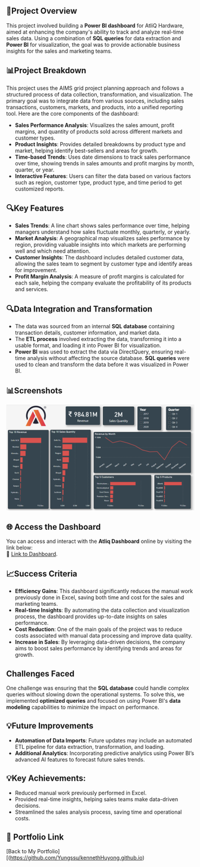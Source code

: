 ## 🧠Project Overview
This project involved building a **Power BI dashboard** for AtliQ Hardware, aimed at enhancing the company's ability to track and analyze real-time sales data. Using a combination of **SQL queries** for data extraction and **Power BI** for visualization, the goal was to provide actionable business insights for the sales and marketing teams.

## 📊Project Breakdown
This project uses the AIMS grid project planning approach and follows a structured process of data collection, transformation, and visualization. The primary goal was to integrate data from various sources, including sales transactions, customers, markets, and products, into a unified reporting tool. Here are the core components of the dashboard:

- **Sales Performance Analysis**: Visualizes the sales amount, profit margins, and quantity of products sold across different markets and customer types.
- **Product Insights**: Provides detailed breakdowns by product type and market, helping identify best-sellers and areas for growth.
- **Time-based Trends**: Uses date dimensions to track sales performance over time, showing trends in sales amounts and profit margins by month, quarter, or year.
- **Interactive Features**: Users can filter the data based on various factors such as region, customer type, product type, and time period to get customized reports.

## 🔍Key Features
- **Sales Trends**: A line chart shows sales performance over time, helping managers understand how sales fluctuate monthly, quarterly, or yearly.
- **Market Analysis**: A geographical map visualizes sales performance by region, providing valuable insights into which markets are performing well and which need attention.
- **Customer Insights**: The dashboard includes detailed customer data, allowing the sales team to segment by customer type and identify areas for improvement.
- **Profit Margin Analysis**: A measure of profit margins is calculated for each sale, helping the company evaluate the profitability of its products and services.

## 🔍Data Integration and Transformation
- The data was sourced from an internal **SQL database** containing transaction details, customer information, and market data. 
- The **ETL process** involved extracting the data, transforming it into a usable format, and loading it into Power BI for visualization.
- **Power BI** was used to extract the data via DirectQuery, ensuring real-time analysis without affecting the source database. **SQL queries** were used to clean and transform the data before it was visualized in Power BI.

## 📊Screenshots
![Dashboard Screenshot](https://github.com/Yungssu/PowerBIDashboard/blob/main/AtliqDashboard/AtliqDashboard.png)

## 🌐 Access the Dashboard
You can access and interact with the **Atliq Dashboard** online by visiting the link below:  
🔗 [Link to Dashboard](https://app.powerbi.com/groups/me/reports/b0aebfdc-ad69-4a70-913d-4d09d69085d2/f49adec510c5b8edacdb?experience=power-bi).


## 📈Success Criteria
- **Efficiency Gains**: This dashboard significantly reduces the manual work previously done in Excel, saving both time and cost for the sales and marketing teams.
- **Real-time Insights**: By automating the data collection and visualization process, the dashboard provides up-to-date insights on sales performance.
- **Cost Reduction**: One of the main goals of the project was to reduce costs associated with manual data processing and improve data quality.
- **Increase in Sales**: By leveraging data-driven decisions, the company aims to boost sales performance by identifying trends and areas for growth.

## Challenges Faced
One challenge was ensuring that the **SQL database** could handle complex queries without slowing down the operational systems. To solve this, we implemented **optimized queries** and focused on using Power BI's **data modeling** capabilities to minimize the impact on performance.

## 💡Future Improvements
- **Automation of Data Imports**: Future updates may include an automated ETL pipeline for data extraction, transformation, and loading.
- **Additional Analytics**: Incorporating predictive analytics using Power BI’s advanced AI features to forecast future sales trends.

## 💡Key Achievements:
  - Reduced manual work previously performed in Excel.
  - Provided real-time insights, helping sales teams make data-driven decisions.
  - Streamlined the sales analysis process, saving time and operational costs.

## 🔗 Portfolio Link  
[Back to My Portfolio][(https://github.com/Yungssu/kennethHuyong.github.io)
